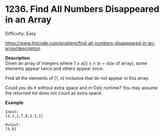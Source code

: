 # 1236. Find All Numbers Disappeared in an Array

Difficulty: Easy

https://www.lintcode.com/problem/find-all-numbers-disappeared-in-an-array/description

**Description**  
Given an array of integers where 1 ≤ a[i] ≤ n (n = size of array), some elements appear twice and others appear once.

Find all the elements of [1, n] inclusive that do not appear in this array.

Could you do it without extra space and in O(n) runtime? You may assume the returned list does not count as extra space.

**Example**  
```
Input:
[4,3,2,7,8,2,3,1]

Output:
[5,6]
```
